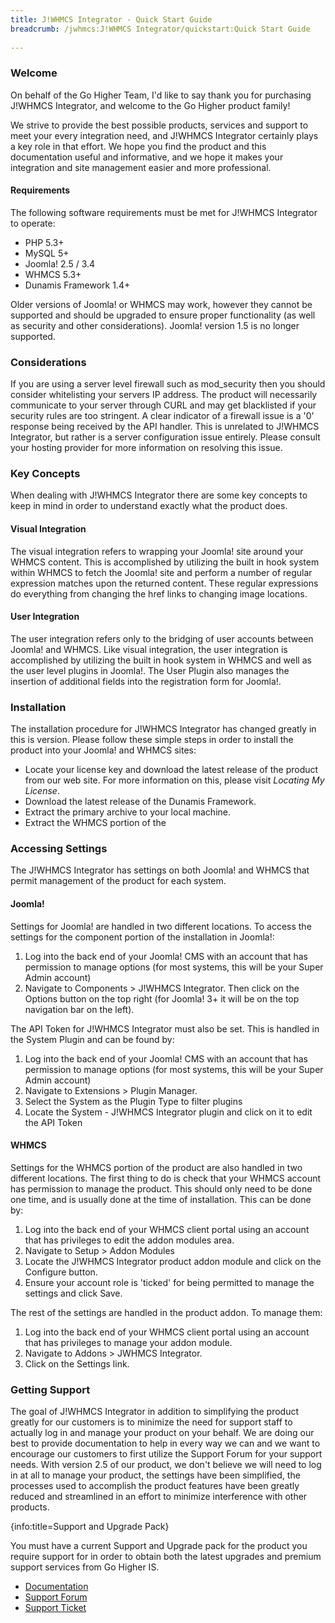 ```yaml
---
title: J!WHMCS Integrator - Quick Start Guide
breadcrumb: /jwhmcs:J!WHMCS Integrator/quickstart:Quick Start Guide
 
---
```


### Welcome

On behalf of the Go Higher Team, I'd like to say thank you for purchasing J!WHMCS Integrator, and welcome to the Go Higher product family!

We strive to provide the best possible products, services and support to meet your every integration need, and J!WHMCS Integrator certainly plays a key role in that effort.  We hope you find the product and this documentation useful and informative, and we hope it makes your integration and site management easier and more professional.

#### Requirements

The following software requirements must be met for J!WHMCS Integrator to operate:

* PHP 5.3+
* MySQL 5+
* Joomla! 2.5 / 3.4
* WHMCS 5.3+
* Dunamis Framework 1.4+

Older versions of Joomla! or WHMCS may work, however they cannot be supported and should be upgraded to ensure proper functionality (as well as security and other considerations).  Joomla! version 1.5 is no longer supported.

### Considerations

If you are using a server level firewall such as mod_security then you should consider whitelisting your servers IP address. The product will necessarily communicate to your server through CURL and may get blacklisted if your security rules are too stringent. A clear indicator of a firewall issue is a '0' response being received by the API handler. This is unrelated to J!WHMCS Integrator, but rather is a server configuration issue entirely. Please consult your hosting provider for more information on resolving this issue.

### Key Concepts

When dealing with J!WHMCS Integrator there are some key concepts to keep in mind in order to understand exactly what the product does.

#### Visual Integration

The visual integration refers to wrapping your Joomla! site around your WHMCS content.  This is accomplished by utilizing the built in hook system within WHMCS to fetch the Joomla! site and perform a number of regular expression matches upon the returned content.  These regular expressions do everything from changing the href links to changing image locations.

#### User Integration

The user integration refers only to the bridging of user accounts between Joomla! and WHMCS.  Like visual integration, the user integration is accomplished by utilizing the built in hook system in WHMCS and well as the user level plugins in Joomla!.  The User Plugin also manages the insertion of additional fields into the registration form for Joomla!.

### Installation

The installation procedure for J!WHMCS Integrator has changed greatly in this is version.  Please follow these simple steps in order to install the product into your Joomla! and WHMCS sites:

* Locate your license key and download the latest release of the product from our web site.  For more information on this, please visit *Locating My License*.
* Download the latest release of the Dunamis Framework.
* Extract the primary archive to your local machine.
* Extract the WHMCS portion of the 

### Accessing Settings

The J!WHMCS Integrator has settings on both Joomla! and WHMCS that permit management of the product for each system.

#### Joomla!

Settings for Joomla! are handled in two different locations.  To access the settings for the component portion of the installation in Joomla!:

1. Log into the back end of your Joomla! CMS with an account that has permission to manage options (for most systems, this will be your Super Admin account)
2. Navigate to Components > J!WHMCS Integrator.  Then click on the Options button on the top right (for Joomla! 3+ it will be on the top navigation bar on the left).

The API Token for J!WHMCS Integrator must also be set.  This is handled in the System Plugin and can be found by:

1. Log into the back end of your Joomla! CMS with an account that has permission to manage options (for most systems, this will be your Super Admin account)
2. Navigate to Extensions > Plugin Manager.
3. Select the System as the Plugin Type to filter plugins
4. Locate the System - J!WHMCS Integrator plugin and click on it to edit the API Token

#### WHMCS

Settings for the WHMCS portion of the product are also handled in two different locations.  The first thing to do is check that your WHMCS account has permission to manage the product.  This should only need to be done one time, and is usually done at the time of installation.  This can be done by:

1. Log into the back end of your WHMCS client portal using an account that has privileges to edit the addon modules area.
2. Navigate to Setup > Addon Modules
3. Locate the J!WHMCS Integrator product addon module and click on the Configure button.
4. Ensure your account role is 'ticked' for being permitted to manage the settings and click Save.

The rest of the settings are handled in the product addon.  To manage them:

1. Log into the back end of your WHMCS client portal using an account that has privileges to manage your addon module.
2. Navigate to Addons > JWHMCS Integrator.
3. Click on the Settings link.

### Getting Support

The goal of J!WHMCS Integrator in addition to simplifying the product greatly for our customers is to minimize the need for support staff to actually log in and manage your product on your behalf.  We are doing our best to provide documentation to help in every way we can and we want to encourage our customers to first utilize the Support Forum for your support needs.  With version 2.5 of our product, we don't believe we will need to log in at all to manage your product, the settings have been simplified, the processes used to accomplish the product features have been greatly reduced and streamlined in an effort to minimize interference with other products.

{info:title=Support and Upgrade Pack}

You must have a current Support and Upgrade pack for the product you require support for in order to obtain both the latest upgrades and premium support services from Go Higher IS.

* [Documentation](https://www.gohigheris.com/documentation/jwhmcs) 
* [Support Forum](https://www.gohigheris.com/forum/index)
* [Support Ticket](https://support.gohigheris.com/)
